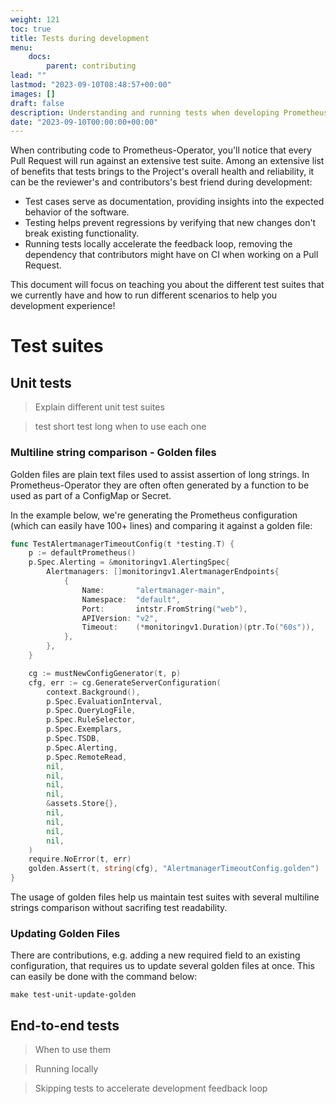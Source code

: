 ```yaml
---
weight: 121
toc: true
title: Tests during development
menu:
    docs:
        parent: contributing
lead: ""
lastmod: "2023-09-10T08:48:57+00:00"
images: []
draft: false
description: Understanding and running tests when developing Prometheus-Operator
date: "2023-09-10T00:00:00+00:00"
---
```


When contributing code to Prometheus-Operator, you'll notice that every Pull Request will run against an extensive test suite. Among an extensive list of benefits that tests brings to the Project's overall health and reliability, it can be the reviewer's and contributors's best friend during development:

* Test cases serve as documentation, providing insights into the expected behavior of the software.
* Testing helps prevent regressions by verifying that new changes don't break existing functionality.
* Running tests locally accelerate the feedback loop, removing the dependency that contributors might have on CI when working on a Pull Request.

This document will focus on teaching you about the different test suites that we currently have and how to run different scenarios to help you development experience!

# Test suites

## Unit tests

> Explain different unit test suites

> test short
> test long
> when to use each one

### Multiline string comparison - Golden files

Golden files are plain text files used to assist assertion of long strings. In Prometheus-Operator they are often often generated by a function to be used as part of a ConfigMap or Secret.

In the example below, we're generating the Prometheus configuration (which can easily have 100+ lines) and comparing it against a golden file:

```go
func TestAlertmanagerTimeoutConfig(t *testing.T) {
	p := defaultPrometheus()
	p.Spec.Alerting = &monitoringv1.AlertingSpec{
		Alertmanagers: []monitoringv1.AlertmanagerEndpoints{
			{
				Name:       "alertmanager-main",
				Namespace:  "default",
				Port:       intstr.FromString("web"),
				APIVersion: "v2",
				Timeout:    (*monitoringv1.Duration)(ptr.To("60s")),
			},
		},
	}

	cg := mustNewConfigGenerator(t, p)
	cfg, err := cg.GenerateServerConfiguration(
		context.Background(),
		p.Spec.EvaluationInterval,
		p.Spec.QueryLogFile,
		p.Spec.RuleSelector,
		p.Spec.Exemplars,
		p.Spec.TSDB,
		p.Spec.Alerting,
		p.Spec.RemoteRead,
		nil,
		nil,
		nil,
		nil,
		&assets.Store{},
		nil,
		nil,
		nil,
		nil,
	)
	require.NoError(t, err)
	golden.Assert(t, string(cfg), "AlertmanagerTimeoutConfig.golden")
}
```

The usage of golden files help us maintain test suites with several multiline strings comparison without sacrifing test readability.

### Updating Golden Files

There are contributions, e.g. adding a new required field to an existing configuration, that requires us to update several golden files at once. This can easily be done with the command below:

```
make test-unit-update-golden
```

## End-to-end tests

> When to use them

> Running locally

> Skipping tests to accelerate development feedback loop
